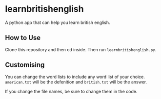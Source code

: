 # learnbritishenglish
A python app that can help you learn british english.

## How to Use

Clone this repository and then cd inside. Then run `learnbritishenglish.py`.

## Customising

You can change the word lists to include any word list of your choice. `american.txt` will be the defenition and `british.txt` will be the answer.

If you change the file names, be sure to change them in the code.
